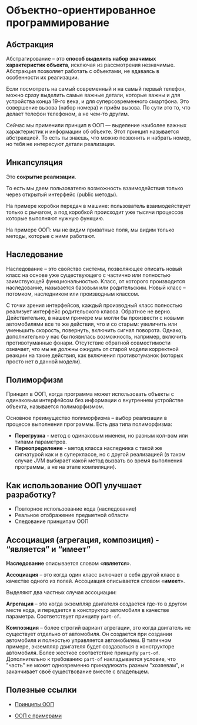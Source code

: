 # Объектно-ориентированное программирование

## Абстракция

Абстрагирование – это **способ выделить набор значимых характеристик объекта**, исключая из рассмотрения незначимые. 
Абстракция позволяет работать с объектами, не вдаваясь в особенности их реализации. 

Если посмотреть на самый современный и на самый первый телефон, можно сразу выделить самые важные детали, 
которые важны и для устройства конца 19-го века, и для суперсовременного смартфона. 
Это совершение вызова (набор номера) и приём вызова. По сути это то, что делает телефон телефоном, а не чем-то другим. 

Сейчас мы применили принцип в ООП — выделение наиболее важных характеристик и информации об объекте. 
Этот принцип называется абстракцией. 
То есть ты знаешь, что можно позвонить и набрать номер, но тебя не интересуют детали реализации.

## Инкапсуляция

Это **сокрытие реализации**. 

То есть мы даем пользователю возможность взаимодействия только через открытый интерфейс (public методы). 

На примере коробки передач в машине: пользователь взаимодействует только с рычагом, а под коробкой происходит уже 
тысячи процессов которые выполняют нужную функцию. 

На примере ООП: мы не видим приватные поля, мы видим только методы, которые с ними работают.

## Наследование

Наследование – это свойство системы, позволяющее описать новый класс на основе уже существующего 
с частично или полностью заимствующей функциональностью. Класс, от которого производится наследование, называется 
базовым или родительским. Новый класс – потомком, наследником или производным классом. 

С точки зрения интерфейсов, каждый производный класс полностью реализует интерфейс родительского класса. 
Обратное не верно. Действительно, в нашем примере мы могли бы произвести с новыми автомобилями все те же действия, 
что и со старым: увеличить или уменьшить скорость, повернуть, включить сигнал поворота. 
Однако, дополнительно у нас бы появилась возможность, например, включить противотуманные фонари. 
Отсутствие обратной совместимости означает, что мы не должны ожидать от старой модели корректной реакции 
на такие действия, как включения противотуманок (которых просто нет в данной модели).

## Полиморфизм

Принцип в ООП, когда программа может использовать объекты с одинаковым интерфейсом без информации о внутреннем 
устройстве объекта, называется полиморфизмом. 

Основное преимущество полиморфизма – выбор реализации в процессе выполнения программы. 
Есть два типа полиморфизма: 
- **Перегрузка** - метод с одинаковым именем, но разным кол-вом или типами параметров. 
- **Переопределение** - метод класса наследника с такой же сигнатурой как и в суперклассе, но с другой реализацией (в таком случае JVM выбирает какой метод 
вызвать во время выполнения программы, а не на этапе компиляции).

## Как использование ООП улучшает разработку?

- Повторное использование кода (наследование)
- Реальное отображение предметной области
- Следование принципам ООП
    
## Ассоциация (агрегация, композиция) - “является” и “имеет”
    
**Наследование** описывается словом «**является**».
    
**Ассоциация** – это когда один класс включает в себя другой класс в качестве одного из полей. Ассоциация описывается словом «**имеет**». 
    
Выделяют два частных случая ассоциации:
    
**Агрегация** – это когда экземпляр двигателя создается где-то в другом месте кода, 
и передается в конструктор автомобиля в качестве параметра. Соответствует принципу `part-of`.
    
**Композиция** – более строгий вариант агрегации, это когда двигатель не существует отдельно от автомобиля. Он создается при создании автомобиля и полностью 
управляется автомобилем. В типичном примере, экземпляр двигателя будет создаваться в конструкторе автомобиля. Более жесткое соответствие принципу `part-of`. 
Дополнительно к требованию `part-of` накладывается условие, что "часть" не может одновременно принадлежать разным "хозяевам", и заканчивает своё существование 
вместе с владельцем.
    
## Полезные ссылки

- [Принципы ООП](https://javarush.ru/groups/posts/principy-oop)

- [ООП с примерами](https://habr.com/ru/post/87205/)
